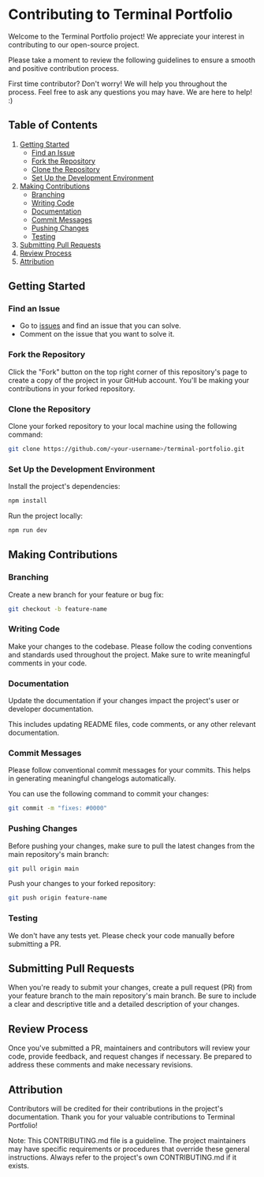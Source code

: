 # Contributing to Terminal Portfolio

Welcome to the Terminal Portfolio project! We appreciate your interest in contributing to our open-source project.

Please take a moment to review the following guidelines to ensure a smooth and positive contribution process.

First time contributor? Don't worry! We will help you throughout the process. Feel free to ask any questions you may have. We are here to help! :)

## Table of Contents

1. [Getting Started](#getting-started)
   - [Find an Issue](#find-an-issue)
   - [Fork the Repository](#fork-the-repository)
   - [Clone the Repository](#clone-the-repository)
   - [Set Up the Development Environment](#set-up-the-development-environment)
2. [Making Contributions](#making-contributions)
   - [Branching](#branching)
   - [Writing Code](#writing-code)
   - [Documentation](#documentation)
   - [Commit Messages](#commit-messages)
   - [Pushing Changes](#pushing-changes)
   - [Testing](#testing)
3. [Submitting Pull Requests](#submitting-pull-requests)
4. [Review Process](#review-process)
5. [Attribution](#attribution)

## Getting Started

### Find an Issue

- Go to [issues](https://github.com/thtauhid/terminal-portfolio/issues) and find an issue that you can solve.
- Comment on the issue that you want to solve it.

### Fork the Repository

Click the "Fork" button on the top right corner of this repository's page to create a copy of the project in your GitHub account. You'll be making your contributions in your forked repository.

### Clone the Repository

Clone your forked repository to your local machine using the following command:

```bash
git clone https://github.com/<your-username>/terminal-portfolio.git
```

### Set Up the Development Environment

Install the project's dependencies:

```bash
npm install
```

Run the project locally:

```bash
npm run dev
```

## Making Contributions

### Branching

Create a new branch for your feature or bug fix:

```bash
git checkout -b feature-name
```

### Writing Code

Make your changes to the codebase. Please follow the coding conventions and standards used throughout the project.
Make sure to write meaningful comments in your code.

### Documentation

Update the documentation if your changes impact the project's user or developer documentation.

This includes updating README files, code comments, or any other relevant documentation.

### Commit Messages

Please follow conventional commit messages for your commits. This helps in generating meaningful changelogs automatically.

You can use the following command to commit your changes:

```bash
git commit -m "fixes: #0000"
```

### Pushing Changes

Before pushing your changes, make sure to pull the latest changes from the main repository's main branch:

```bash
git pull origin main
```

Push your changes to your forked repository:

```bash
git push origin feature-name
```

### Testing

We don't have any tests yet.
Please check your code manually before submitting a PR.

## Submitting Pull Requests

When you're ready to submit your changes, create a pull request (PR) from your feature branch to the main repository's main branch. Be sure to include a clear and descriptive title and a detailed description of your changes.

## Review Process

Once you've submitted a PR, maintainers and contributors will review your code, provide feedback, and request changes if necessary. Be prepared to address these comments and make necessary revisions.

## Attribution

Contributors will be credited for their contributions in the project's documentation. Thank you for your valuable contributions to Terminal Portfolio!

Note: This CONTRIBUTING.md file is a guideline. The project maintainers may have specific requirements or procedures that override these general instructions. Always refer to the project's own CONTRIBUTING.md if it exists.
